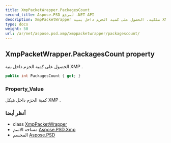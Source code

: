 ```yaml
---
title: XmpPacketWrapper.PackagesCount
second_title: Aspose.PSD لمرجع .NET API
description: XmpPacketWrapper ملكية. الحصول على كمية الحزم داخل بنية XMP .
type: docs
weight: 50
url: /ar/net/aspose.psd.xmp/xmppacketwrapper/packagescount/
---
```

## XmpPacketWrapper.PackagesCount property

الحصول على كمية الحزم داخل بنية XMP .

```csharp
public int PackagesCount { get; }
```

### Property_Value

كمية الحزم داخل هيكل XMP .

### أنظر أيضا

* class [XmpPacketWrapper](../)
* مساحة الاسم [Aspose.PSD.Xmp](../../xmppacketwrapper/)
* المجسم [Aspose.PSD](../../../)


